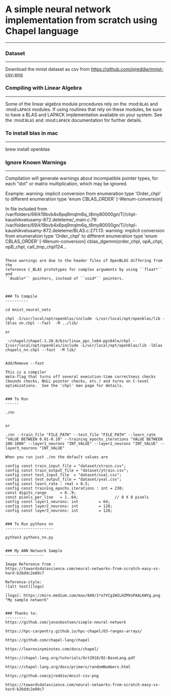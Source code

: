 # A simple neural network implementation from scratch using Chapel language
-------------------------------------------------------------------------



### Dataset
--------

Download the mnist dataset as csv from https://github.com/pjreddie/mnist-csv-png 



### Compiling with Linear Algebra
-----------------------------
Some of the linear algebra module procedures rely on the :mod:`BLAS` and
:mod:`LAPACK` modules.  If using routines that rely on these modules,
be sure to have a BLAS and LAPACK implementation available on your system.
See the :mod:`BLAS` and :mod:`LAPACK` documentation for further details.



### To install blas in mac
-----------------
brew install openblas



### Ignore Known Warnings
--------------
Compilation will generate warnings about incompatible pointer types,
for each "dot" or matrix multiplication, which may be ignored.

Example: warning: implicit conversion from enumeration type 'Order_chpl' to
      different enumeration type 'enum CBLAS_ORDER' [-Wenum-conversion]

In file included from /var/folders/69/k19bvb4x6pq9mqlm6q_t8my80000gn/T//chpl-kaushikvelusamy-872.deleteme/_main.c:79:
/var/folders/69/k19bvb4x6pq9mqlm6q_t8my80000gn/T//chpl-kaushikvelusamy-872.deleteme/BLAS.c:271:13: warning: 
      implicit conversion from enumeration type 'Order_chpl' to
      different enumeration type 'enum CBLAS_ORDER'
      [-Wenum-conversion]
cblas_dgemm(order_chpl, opA_chpl, opB_chpl, call_tmp_chpl124...
~~~~~~~~~~~ ^~~~~~~~~~

These warnings are due to the header files of OpenBLAS differing from the
reference C_BLAS prototypes for complex arguments by using ``float*`` and
``double*`` pointers, instead of ``void*`` pointers.



### To Compile
----------

cd mnist_neural_nets

chpl -I/usr/local/opt/openblas/include -L/usr/local/opt/openblas/lib -lblas nn.chpl --fast  -M ../lib/

or

 ~/chapel/chapel-1.20.0/bin/linux_ppc_le64-ppc64le/chpl -I/usr/local/opt/openblas/include -L/usr/local/opt/openblas/lib -lblas chapels_nn.chpl --fast  -M lib/


Add/Remove --fast 

This is a compiler
meta-flag that turns off several execution-time correctness checks
(bounds checks, NULL pointer checks, etc.) and turns on C-level
optimizations.  See the 'chpl' man page for details.


### To Run
------

./nn


or

./nn --train_file "FILE_PATH" --test_file "FILE_PATH" --learn_rate "VALUE BETWEEN 0.01-0.10" --training_epochs_iterations "VALUE BETWEEN 100-1000" --layer1_neurons "INT_VALUE" --layer2_neurons "INT_VALUE" --layer3_neurons "INT_VALUE"

When you run just ./nn the default values are

config const train_input_file = "dataset/xtrain.csv";
config const train_output_file = "dataset/ytrain.csv";
config const test_input_file  = "dataset/xval.csv";
config const test_output_file = "dataset/yval.csv";
config const learn_rate : real = 0.5;
config const training_epochs_iterations : int = 230;
const digits_range      = 0..9;
const pixels_per_line   = 1..64;                // 8 X 8 pixels
config const layer1_neurons: int         = 64;
config const layer2_neurons: int         = 128;
config const layer3_neurons: int         = 128;


### To Run pythons nn
---------------------

python3 pythons_nn.py


### My ANN Network Sample
-----------------

Image Reference from :
https://towardsdatascience.com/neural-networks-from-scratch-easy-vs-hard-b26ddc2e89c7

Reference-style: 
![alt text][logo]

[logo]: https://miro.medium.com/max/840/1*o7VCg1WILHZMVoPAALKWYg.png "My sample network"


### Thanks to:
---------
https://github.com/jonasbostoen/simple-neural-network

https://hpc-carpentry.github.io/hpc-chapel/03-ranges-arrays/

https://github.com/chapel-lang/chapel

https://learnxinyminutes.com/docs/chapel/

https://chapel-lang.org/tutorials/Oct2018/02-BaseLang.pdf

https://chapel-lang.org/docs/primers/randomNumbers.html

https://github.com/pjreddie/mnist-csv-png

https://towardsdatascience.com/neural-networks-from-scratch-easy-vs-hard-b26ddc2e89c7


